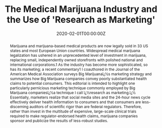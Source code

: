 ---
title: "The Medical Marijuana Industry and the Use of 'Research as Marketing'"

authors:
- "admin"
date: "2020-02-01T00:00:00Z"
doi: "10.2105/AJPH.2019.305477"
venue: "American Journal of Public Health"
publishDate: "2017-01-01T00:00:00Z"
publication_types: ["2"]
abstract: "Marijuana and marijuana-based medical products are now legally sold in 33 US states and most European Union countries. Widespread medical marijuana legalization has ushered in an unprecedented level of investment in marijuana, replacing small, independently owned storefronts with polished national and international corporations.1 As the industry has become more sophisticated, so has its marketing; a recent commentary1 I coauthored in the Journal of the American Medical Association surveys Big Marijuanaï¿½s marketing strategy and summarizes how Big Marijuana companies convey poorly substantiated health claims to potential consumers.

This editorial is intended to highlight one particularly pernicious marketing technique commonly employed by Big Marijuana companiesï¿½a technique I call ï¿½research as marketing.ï¿½ Essentially, marketers realize that social media sites and the 24-hour news cycle effectively deliver health information to consumers and that consumers are less-discerning auditors of scientific rigor than are federal regulators. Therefore, rather than invest in the multitude of expensive, large-scale clinical trials required to make regulator-endorsed health claims, marijuana companies sponsor and publicize the results of less-robust studies."
summary: "Caputi, T. L. (2020). The Medical Marijuana Industry and the Use of 'Research as Marketing.' American Journal of Public Health, 110(2), 174'175. doi:10.2105/ajph.2019.305477"
tags: 
featured: true
links:
- name: Paper Link
  url: "https://ajph.aphapublications.org/doi/10.2105/AJPH.2019.305477"
url_pdf: "/files/AJPH-2020.pdf"
image:
  focal_point: ""
  preview_only: false
---